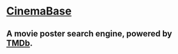 # [CinemaBase](http://larrywu.com/cinemabase/)

## A movie poster search engine, powered by [TMDb](http://www.themoviedb.org/).
